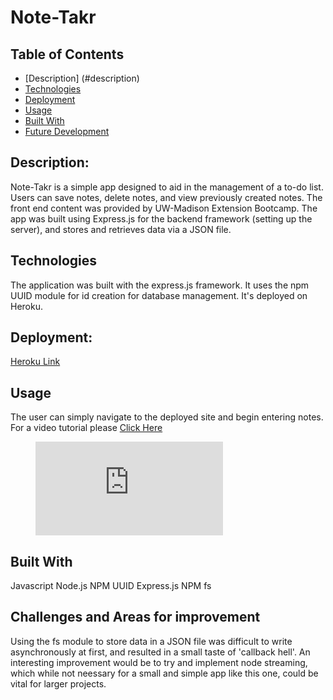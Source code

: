 # Note-Takr



## Table of Contents
* [Description] (#description)
* [Technologies](#technologies)
* [Deployment](#deployment)
* [Usage](#usage)
* [Built With](#built-with)
* [Future Development](#future-development)

## Description:
Note-Takr is a simple app designed to aid in the management of a to-do list. Users can save notes, delete notes, and view previously created notes. The front end content was provided by UW-Madison Extension Bootcamp. The app was built using Express.js for the backend framework (setting up the server), and stores and retrieves data via a JSON file.

## Technologies
The application was built with the express.js framework. It uses the npm UUID module for id creation for database management. It's deployed on Heroku.


## Deployment:
[Heroku Link](https://radiant-falls-74608.herokuapp.com/)


## Usage
The user can simply navigate to the deployed site and begin entering notes. For a video tutorial please [Click Here](https://drive.google.com/file/d/1rdXJMckBaGf7xklGCDxezoHB7Zlf7Fof/view)

<figure class="video_container">
  <iframe src="https://drive.google.com/file/d/1Uwnqnm1ayApj4QQxuOSI2L-V-w4O5A7s/view?usp=sharing" frameborder="0" allowfullscreen="true"> </iframe>
</figure>

## Built With
Javascript
Node.js
NPM UUID
Express.js
NPM fs

## Challenges and Areas for improvement
Using the fs module to store data in a JSON file was difficult to write asynchronously at first, and resulted in a small taste of 'callback hell'. An interesting improvement would be to try and implement node streaming, which while not neessary for a small and simple app like this one, could be vital for larger projects.
 

